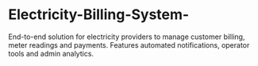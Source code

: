 # Electricity-Billing-System-
End-to-end solution for electricity providers to manage customer billing, meter readings and payments. Features automated notifications, operator tools and admin analytics.
